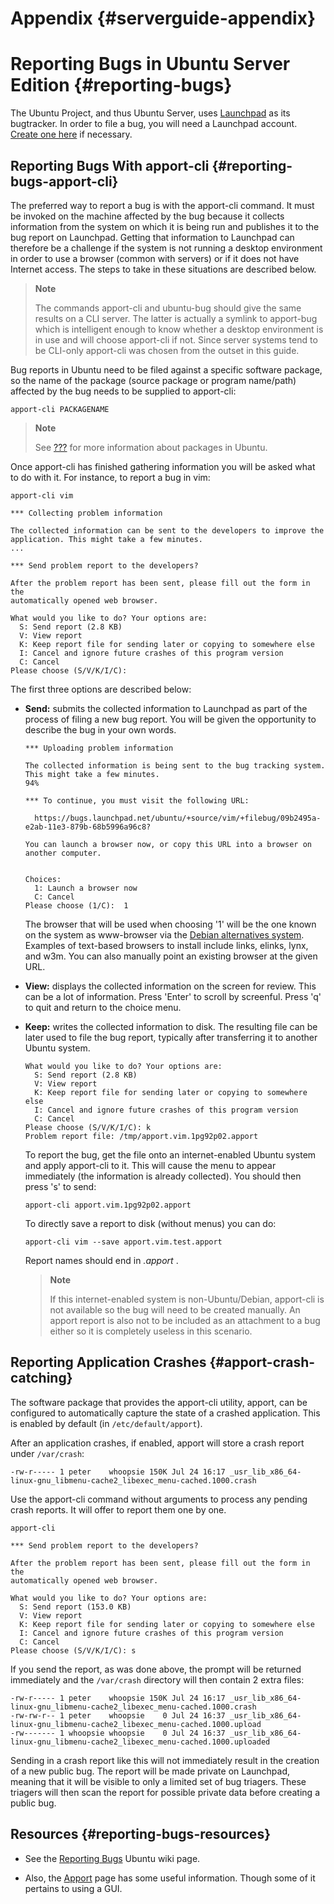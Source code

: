 # Appendix {#serverguide-appendix}

# Reporting Bugs in Ubuntu Server Edition {#reporting-bugs}

The Ubuntu Project, and thus Ubuntu Server, uses [Launchpad] as its
bugtracker. In order to file a bug, you will need a Launchpad account. [Create
one here] if necessary.

## Reporting Bugs With apport-cli {#reporting-bugs-apport-cli}

The preferred way to report a bug is with the apport-cli command. It must be
invoked on the machine affected by the bug because it collects information
from the system on which it is being run and publishes it to the bug report on
Launchpad. Getting that information to Launchpad can therefore be a challenge
if the system is not running a desktop environment in order to use a browser
(common with servers) or if it does not have Internet access. The steps to
take in these situations are described below.

> **Note**
>
> The commands apport-cli and ubuntu-bug should give the same results on a CLI
> server. The latter is actually a symlink to apport-bug which is intelligent
> enough to know whether a desktop environment is in use and will choose
> apport-cli if not. Since server systems tend to be CLI-only apport-cli was
> chosen from the outset in this guide.

Bug reports in Ubuntu need to be filed against a specific software package, so
the name of the package (source package or program name/path) affected by the
bug needs to be supplied to apport-cli:

    apport-cli PACKAGENAME

> **Note**
>
> See [???] for more information about packages in Ubuntu.

Once apport-cli has finished gathering information you will be asked what to
do with it. For instance, to report a bug in vim:

    apport-cli vim

    *** Collecting problem information

    The collected information can be sent to the developers to improve the
    application. This might take a few minutes.
    ...

    *** Send problem report to the developers?

    After the problem report has been sent, please fill out the form in the
    automatically opened web browser.

    What would you like to do? Your options are:
      S: Send report (2.8 KB)
      V: View report
      K: Keep report file for sending later or copying to somewhere else
      I: Cancel and ignore future crashes of this program version
      C: Cancel
    Please choose (S/V/K/I/C):

The first three options are described below:

-   **Send:** submits the collected information to Launchpad as part of the
    process of filing a new bug report. You will be given the opportunity to
    describe the bug in your own words.


        *** Uploading problem information

        The collected information is being sent to the bug tracking system.
        This might take a few minutes.
        94%

        *** To continue, you must visit the following URL:

          https://bugs.launchpad.net/ubuntu/+source/vim/+filebug/09b2495a-e2ab-11e3-879b-68b5996a96c8?

        You can launch a browser now, or copy this URL into a browser on another computer.


        Choices:
          1: Launch a browser now
          C: Cancel
        Please choose (1/C):  1

    The browser that will be used when choosing '1' will be the one known on
    the system as www-browser via the [Debian alternatives system]. Examples
    of text-based browsers to install include links, elinks, lynx, and w3m.
    You can also manually point an existing browser at the given URL.

-   **View:** displays the collected information on the screen for review.
    This can be a lot of information. Press 'Enter' to scroll by screenful.
    Press 'q' to quit and return to the choice menu.

-   **Keep:** writes the collected information to disk. The resulting file can
    be later used to file the bug report, typically after transferring it to
    another Ubuntu system.

        What would you like to do? Your options are:
          S: Send report (2.8 KB)
          V: View report
          K: Keep report file for sending later or copying to somewhere else
          I: Cancel and ignore future crashes of this program version
          C: Cancel
        Please choose (S/V/K/I/C): k
        Problem report file: /tmp/apport.vim.1pg92p02.apport

    To report the bug, get the file onto an internet-enabled Ubuntu system and
    apply apport-cli to it. This will cause the menu to appear immediately
    (the information is already collected). You should then press 's' to send:

        apport-cli apport.vim.1pg92p02.apport

    To directly save a report to disk (without menus) you can do:

        apport-cli vim --save apport.vim.test.apport

    Report names should end in *.apport* .

    > **Note**
    >
    > If this internet-enabled system is non-Ubuntu/Debian, apport-cli is not
    > available so the bug will need to be created manually. An apport report
    > is also not to be included as an attachment to a bug either so it is
    > completely useless in this scenario.

## Reporting Application Crashes {#apport-crash-catching}

The software package that provides the apport-cli utility, apport, can be
configured to automatically capture the state of a crashed application. This
is enabled by default (in `/etc/default/apport`).

After an application crashes, if enabled, apport will store a crash report
under `/var/crash`:

    -rw-r----- 1 peter    whoopsie 150K Jul 24 16:17 _usr_lib_x86_64-linux-gnu_libmenu-cache2_libexec_menu-cached.1000.crash

Use the apport-cli command without arguments to process any pending crash
reports. It will offer to report them one by one.

    apport-cli

    *** Send problem report to the developers?

    After the problem report has been sent, please fill out the form in the
    automatically opened web browser.

    What would you like to do? Your options are:
      S: Send report (153.0 KB)
      V: View report
      K: Keep report file for sending later or copying to somewhere else
      I: Cancel and ignore future crashes of this program version
      C: Cancel
    Please choose (S/V/K/I/C): s

If you send the report, as was done above, the prompt will be returned
immediately and the `/var/crash` directory will then contain 2 extra files:

    -rw-r----- 1 peter    whoopsie 150K Jul 24 16:17 _usr_lib_x86_64-linux-gnu_libmenu-cache2_libexec_menu-cached.1000.crash
    -rw-rw-r-- 1 peter    whoopsie    0 Jul 24 16:37 _usr_lib_x86_64-linux-gnu_libmenu-cache2_libexec_menu-cached.1000.upload
    -rw------- 1 whoopsie whoopsie    0 Jul 24 16:37 _usr_lib_x86_64-linux-gnu_libmenu-cache2_libexec_menu-cached.1000.uploaded

Sending in a crash report like this will not immediately result in the
creation of a new public bug. The report will be made private on Launchpad,
meaning that it will be visible to only a limited set of bug triagers. These
triagers will then scan the report for possible private data before creating a
public bug.

## Resources {#reporting-bugs-resources}

-   See the [Reporting Bugs] Ubuntu wiki page.

-   Also, the [Apport] page has some useful information. Though some of it
    pertains to using a GUI.

  [Launchpad]: https://launchpad.net/
  [Create one here]: https://help.launchpad.net/YourAccount/NewAccount
  [???]: #package-management
  [Debian alternatives system]: http://manpages.ubuntu.com/manpages/en/man8/update-alternatives.8.html
  [Reporting Bugs]: https://help.ubuntu.com/community/ReportingBugs
  [Apport]: https://wiki.ubuntu.com/Apport
